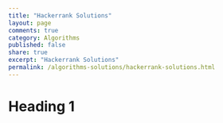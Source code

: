 ```yaml
---
title: "Hackerrank Solutions"
layout: page
comments: true
category: Algorithms
published: false
share: true
excerpt: "Hackerrank Solutions"
permalink: /algorithms-solutions/hackerrank-solutions.html
---
```


# Heading 1